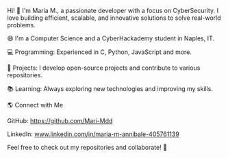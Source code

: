 Hi! 👋 I'm Maria M., a passionate developer with a focus on CyberSecurity. I love building efficient, scalable, and innovative solutions to solve real-world problems.

😄 I'm a Computer Science and a CyberHackademy student in Naples, IT.

💻 Programming: Experienced in C, Python, JavaScript and more.

🚀 Projects: I develop open-source projects and contribute to various repositories.

📚 Learning: Always exploring new technologies and improving my skills.

🌎 Connect with Me

GitHub: https://github.com/Mari-Mdd

LinkedIn: www.linkedin.com/in/maria-m-annibale-405761139

Feel free to check out my repositories and collaborate! 🚀
